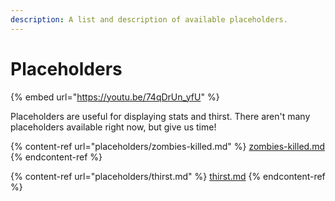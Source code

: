 ```yaml
---
description: A list and description of available placeholders.
---
```


# Placeholders

{% embed url="https://youtu.be/74qDrUn_yfU" %}

Placeholders are useful for displaying stats and thirst. There aren't many placeholders available right now, but give us time!

{% content-ref url="placeholders/zombies-killed.md" %}
[zombies-killed.md](placeholders/zombies-killed.md)
{% endcontent-ref %}

{% content-ref url="placeholders/thirst.md" %}
[thirst.md](placeholders/thirst.md)
{% endcontent-ref %}
